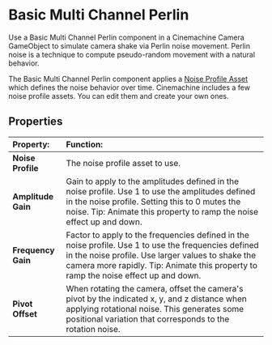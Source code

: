 # Basic Multi Channel Perlin

Use a Basic Multi Channel Perlin component in a Cinemachine Camera GameObject to simulate camera shake via Perlin noise movement. Perlin noise is a technique to compute pseudo-random movement with a natural behavior.

The Basic Multi Channel Perlin component applies a [Noise Profile Asset](CinemachineNoiseProfiles.md) which defines the noise behavior over time. Cinemachine includes a few noise profile assets. You can edit them and create your own ones.

<!--- Update the screenshot below, it should show the actual component --->

<!---
![Choosing the Basic Multi Channel Perlin component to add camera noise](images/CinemachineBasicMultiChannelPerlin.png)
--->

## Properties

| **Property:** | **Function:** |
|:---|:---|
| **Noise Profile** | The noise profile asset to use.|
| **Amplitude Gain** | Gain to apply to the amplitudes defined in the noise profile. Use 1 to use the amplitudes defined in the noise profile. Setting this to 0 mutes the noise. Tip: Animate this property to ramp the noise effect up and down.|
| **Frequency Gain** | Factor to apply to the frequencies defined in the noise profile. Use 1 to use the frequencies defined in the noise profile. Use larger values to shake the camera more rapidly. Tip: Animate this property to ramp the noise effect up and down. |
| **Pivot Offset** | When rotating the camera, offset the camera's pivot by the indicated x, y, and z distance when applying rotational noise. This generates some positional variation that corresponds to the rotation noise. |
